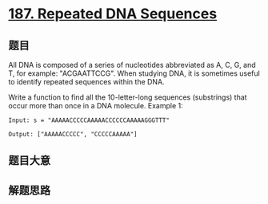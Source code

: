 # [187. Repeated DNA Sequences](https://leetcode.com/problems/repeated-dna-sequences/)

## 题目

All DNA is composed of a series of nucleotides abbreviated as A, C, G, and T, for example: "ACGAATTCCG". When studying DNA, it is sometimes useful to identify repeated sequences within the DNA.

Write a function to find all the 10-letter-long sequences (substrings) that occur more than once in a DNA molecule.
Example 1: 

```
Input: s = "AAAAACCCCCAAAAACCCCCCAAAAAGGGTTT"

Output: ["AAAAACCCCC", "CCCCCAAAAA"]
```

## 题目大意


## 解题思路

